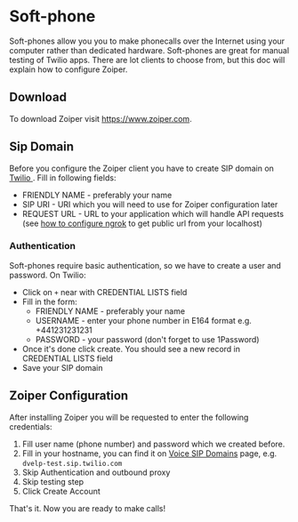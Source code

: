 # Soft-phone

Soft-phones allow you you to make phonecalls over the Internet using your computer rather than dedicated hardware. Soft-phones are great for manual testing of Twilio apps. There are lot clients to choose from, but this doc will explain how to configure Zoiper.

## Download

To download Zoiper visit https://www.zoiper.com.

## Sip Domain

Before you configure the Zoiper client you have to create SIP domain on [Twilio ](https://www.twilio.com/console/voice/sip/endpoints/add). Fill in following fields:
- FRIENDLY NAME - preferably your name
- SIP URI - URI which you will need to use for Zoiper configuration later
- REQUEST URL - URL to your application which will handle API requests (see [how to configure ngrok](https://github.com/DVELP/cookbook/blob/master/guides/tools/ngrok.md) to get public url from your localhost)

### Authentication

Soft-phones require basic authentication, so we have to create a user and password. On Twilio:
- Click on `+` near with CREDENTIAL LISTS field
- Fill in the form:
  - FRIENDLY NAME - preferably your name
  - USERNAME - enter your phone number in E164 format e.g. +441231231231
  - PASSWORD - your password (don't forget to use 1Password)
- Once it's done click create. You should see a new record in CREDENTIAL LISTS field
- Save your SIP domain

## Zoiper Configuration

After installing Zoiper you will be requested to enter the following credentials:
1. Fill user name (phone number) and password which we created before.
2. Fill in your hostname, you can find it on [Voice SIP Domains](https://www.twilio.com/console/voice/sip/endpoints) page, e.g. `dvelp-test.sip.twilio.com`
3. Skip Authentication and outbound proxy
4. Skip testing step
5. Click Create Account

That's it. Now you are ready to make calls!
